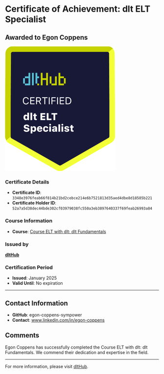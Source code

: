 
# Certificate of Achievement: dlt ELT Specialist

## Awarded to **Egon Coppens**

![Course Image](../badges/dlt_ELT_specialist.png)

### Certificate Details
- **Certificate ID**: `3348e3976feab66f814b21bd2cebce214e6b7521813d35aed4dbe8d18585b221`
- **Certificate Holder ID**: `52a7a5d38dec44bde302cf03979038fc550a3eb3897640337f69feab26993a84`

### Course Information
- **Course**: [Course ELT with dlt: dlt Fundamentals](https://github.com/dlt-hub/dlthub-education/tree/main/courses/dlt_fundamentals_dec_2024)

### Issued by
[**dltHub**](https://dlthub.com/) 

### Certification Period
- **Issued**: January 2025
- **Valid Until**: No expiration

---

## Contact Information
- **GitHub**: egon-coppens-sympower
- **Contact**: www.linkedin.com/in/egon-coppens

## Comments
Egon Coppens has successfully completed the Course ELT with dlt: dlt Fundamentals. We commend their dedication and expertise in the field.

---

For more information, please visit [dltHub](https://dlthub.com/).
    